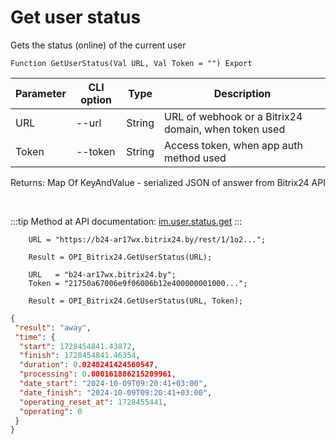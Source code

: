﻿---
sidebar_position: 17
---

# Get user status
 Gets the status (online) of the current user



`Function GetUserStatus(Val URL, Val Token = "") Export`

  | Parameter | CLI option | Type | Description |
  |-|-|-|-|
  | URL | --url | String | URL of webhook or a Bitrix24 domain, when token used |
  | Token | --token | String | Access token, when app auth method used |

  
  Returns:  Map Of KeyAndValue - serialized JSON of answer from Bitrix24 API

<br/>

:::tip
Method at API documentation: [im.user.status.get](https://dev.1c-bitrix.ru/learning/course/index.php?COURSE_ID=93&LESSON_ID=11497)
:::
<br/>


```bsl title="Code example"
    URL = "https://b24-ar17wx.bitrix24.by/rest/1/1o2...";

    Result = OPI_Bitrix24.GetUserStatus(URL);

    URL   = "b24-ar17wx.bitrix24.by";
    Token = "21750a67006e9f06006b12e400000001000...";

    Result = OPI_Bitrix24.GetUserStatus(URL, Token);
```
 



```json title="Result"
{
 "result": "away",
 "time": {
  "start": 1728454841.43872,
  "finish": 1728454841.46354,
  "duration": 0.0248241424560547,
  "processing": 0.000161886215209961,
  "date_start": "2024-10-09T09:20:41+03:00",
  "date_finish": "2024-10-09T09:20:41+03:00",
  "operating_reset_at": 1728455441,
  "operating": 0
 }
}
```
